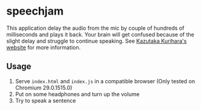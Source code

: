 [0]: https://sites.google.com/site/qurihara/top-english/speechjammer

speechjam
=========

This application delay the audio from the mic by couple of hundreds of milliseconds and plays it back. Your brain will
get confused because of the slight delay and struggle to continue speaking. See [Kazutaka Kurihara's website][0] for more 
information.

## Usage
1. Serve `index.html` and `index.js` in a compatible browser (Only tested on Chromium 29.0.1515.0)
2. Put on some headphones and turn up the volume
3. Try to speak a sentence
